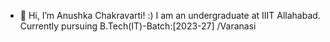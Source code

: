 - 👋 Hi, I’m Anushka Chakravarti! :)
I am an undergraduate at IIIT Allahabad.
Currently pursuing B.Tech(IT)-Batch:[2023-27]
/Varanasi 



